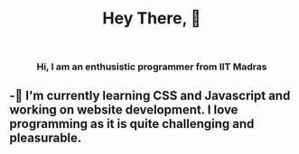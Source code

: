 <h1 align="center">Hey There, 👋</h1><br>
<h3 align="center">Hi, I am an enthusistic programmer from IIT Madras</h3>

##
-🌱 I'm currently learning CSS and Javascript and working on website development. I love programming as it is quite challenging and pleasurable.
-
##
  <!--
**saketh12072002/saketh12072002** is a ✨ _special_ ✨ repository because its `README.md` (this file) appears on your GitHub profile.

Here are some ideas to get you started:

- 🔭 I’m currently working on ...
- 🌱 I’m currently learning ...
- 👯 I’m looking to collaborate on ...
- 🤔 I’m looking for help with ...
- 💬 Ask me about ...
- 📫 How to reach me: ...
- 😄 Pronouns: ...
- ⚡ Fun fact: ...
-->
